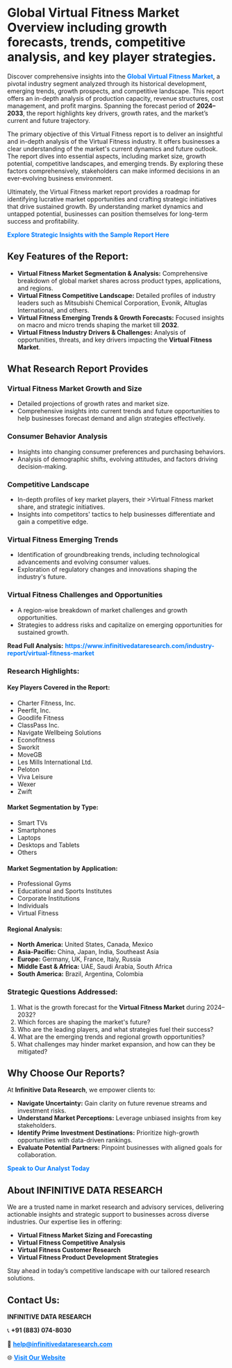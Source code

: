 <h1>Global Virtual Fitness Market Overview including growth forecasts, trends, competitive analysis, and key player strategies.</h1>
<p>
Discover comprehensive insights into the 
<a href="https://www.infinitivedataresearch.com/industry-report/virtual-fitness-market" rel="dofollow" style="color: #007BFF; text-decoration: none;"><strong>Global Virtual Fitness Market</strong></a>, a pivotal industry segment analyzed through its historical development, emerging trends, growth prospects, and competitive landscape. This report offers an in-depth analysis of production capacity, revenue structures, cost management, and profit margins. Spanning the forecast period of <strong>2024–2033</strong>, the report highlights key drivers, growth rates, and the market’s current and future trajectory.
</p>
<p>
The primary objective of this Virtual Fitness report is to deliver an insightful and in-depth analysis of the Virtual Fitness industry. It offers businesses a clear understanding of the market's current dynamics and future outlook. The report dives into essential aspects, including market size, growth potential, competitive landscapes, and emerging trends. By exploring these factors comprehensively, stakeholders can make informed decisions in an ever-evolving business environment.
</p>
<p>
Ultimately, the Virtual Fitness market report provides a roadmap for identifying lucrative market opportunities and crafting strategic initiatives that drive sustained growth. By understanding market dynamics and untapped potential, businesses can position themselves for long-term success and profitability.
</p>
<p>
<a href="https://www.infinitivedataresearch.com/request-sample/reportId=104050" style="color: #007BFF; text-decoration: none;"><strong>Explore Strategic Insights with the Sample Report Here</strong></a>
</p>

<h2>Key Features of the Report:</h2>
<ul>
<li><strong>Virtual Fitness Market Segmentation & Analysis:</strong> Comprehensive breakdown of global market shares across product types, applications, and regions.</li>
<li><strong>Virtual Fitness Competitive Landscape:</strong> Detailed profiles of industry leaders such as Mitsubishi Chemical Corporation, Evonik, Altuglas International, and others.</li>
<li><strong>Virtual Fitness Emerging Trends & Growth Forecasts:</strong> Focused insights on macro and micro trends shaping the market till <strong>2032</strong>.</li>
<li><strong>Virtual Fitness Industry Drivers & Challenges:</strong> Analysis of opportunities, threats, and key drivers impacting the <strong>Virtual Fitness Market</strong>.</li>
</ul>

<h2>What Research Report Provides</h2>
<h3>Virtual Fitness Market Growth and Size</h3>
<ul>
<li>Detailed projections of growth rates and market size.</li>
<li>Comprehensive insights into current trends and future opportunities to help businesses forecast demand and align strategies effectively.</li>
</ul>

<h3>Consumer Behavior Analysis</h3>
<ul>
<li>Insights into changing consumer preferences and purchasing behaviors.</li>
<li>Analysis of demographic shifts, evolving attitudes, and factors driving decision-making.</li>
</ul>

<h3>Competitive Landscape</h3>
<ul>
<li>In-depth profiles of key market players, their >Virtual Fitness market share, and strategic initiatives.</li>
<li>Insights into competitors' tactics to help businesses differentiate and gain a competitive edge.</li>
</ul>

<h3>Virtual Fitness Emerging Trends</h3>
<ul>
<li>Identification of groundbreaking trends, including technological advancements and evolving consumer values.</li>
<li>Exploration of regulatory changes and innovations shaping the industry's future.</li>
</ul>

<h3>Virtual Fitness Challenges and Opportunities</h3>
<ul>
<li>A region-wise breakdown of market challenges and growth opportunities.</li>
<li>Strategies to address risks and capitalize on emerging opportunities for sustained growth.</li>
</ul>
<p><strong>Read Full Analysis:</strong> <a href="https://www.infinitivedataresearch.com/industry-report/virtual-fitness-market" rel="dofollow" style="color: #007BFF; text-decoration: none;"><strong>https://www.infinitivedataresearch.com/industry-report/virtual-fitness-market</strong></a></p>
<h3>Research Highlights:</h3>
<h4>Key Players Covered in the Report:</h4>
<ul><li>Charter Fitness, Inc.</li><li>Peerfit, Inc.</li><li>Goodlife Fitness</li><li>ClassPass Inc.</li><li>Navigate Wellbeing Solutions</li><li>Econofitness</li><li>Sworkit</li><li>MoveGB</li><li>Les Mills International Ltd.</li><li>Peloton</li><li>Viva Leisure</li><li>Wexer</li><li>Zwift</li></ul>
<h4>Market Segmentation by Type:</h4>
<ul><li>Smart TVs</li><li>Smartphones</li><li>Laptops</li><li>Desktops and Tablets</li><li>Others</li></ul>
<h4>Market Segmentation by Application:</h4>
<ul><li>Professional Gyms</li><li>Educational and Sports Institutes</li><li>Corporate Institutions</li><li>Individuals</li><li>Virtual Fitness</li></ul>

<h4>Regional Analysis:</h4>
<ul>
<li><strong>North America:</strong> United States, Canada, Mexico</li>
<li><strong>Asia-Pacific:</strong> China, Japan, India, Southeast Asia</li>
<li><strong>Europe:</strong> Germany, UK, France, Italy, Russia</li>
<li><strong>Middle East & Africa:</strong> UAE, Saudi Arabia, South Africa</li>
<li><strong>South America:</strong> Brazil, Argentina, Colombia</li>
</ul>

<h3>Strategic Questions Addressed:</h3>
<ol>
<li>What is the growth forecast for the <strong>Virtual Fitness Market</strong> during 2024–2032?</li>
<li>Which forces are shaping the market's future?</li>
<li>Who are the leading players, and what strategies fuel their success?</li>
<li>What are the emerging trends and regional growth opportunities?</li>
<li>What challenges may hinder market expansion, and how can they be mitigated?</li>
</ol>

<h2>Why Choose Our Reports?</h2>
<p>At <strong>Infinitive Data Research</strong>, we empower clients to:</p>
<ul>
<li><strong>Navigate Uncertainty:</strong> Gain clarity on future revenue streams and investment risks.</li>
<li><strong>Understand Market Perceptions:</strong> Leverage unbiased insights from key stakeholders.</li>
<li><strong>Identify Prime Investment Destinations:</strong> Prioritize high-growth opportunities with data-driven rankings.</li>
<li><strong>Evaluate Potential Partners:</strong> Pinpoint businesses with aligned goals for collaboration.</li>
</ul>
<p><a href="https://www.infinitivedataresearch.com/industry-report/virtual-fitness-market" rel="dofollow" style="color: #007BFF; text-decoration: none;"><strong>Speak to Our Analyst Today</strong></a></p>

<h2>About INFINITIVE DATA RESEARCH</h2>
<p>We are a trusted name in market research and advisory services, delivering actionable insights and strategic support to businesses across diverse industries. Our expertise lies in offering:</p>
<ul>
<li><strong>Virtual Fitness Market Sizing and Forecasting</strong></li>
<li><strong>Virtual Fitness Competitive Analysis</strong></li>
<li><strong>Virtual Fitness Customer Research</strong></li>
<li><strong>Virtual Fitness Product Development Strategies</strong></li>
</ul>
<p>Stay ahead in today’s competitive landscape with our tailored research solutions.</p>

<h2>Contact Us:</h2>
<p><strong>INFINITIVE DATA RESEARCH</strong></p>
<p>📞 <strong>+91 (883) 074-8030</strong></p>
<p>📧 <strong><a href="mailto:help@infinitivedataresearch.com" style="color: #007BFF;">help@infinitivedataresearch.com</a></strong></p>
<p>🌐 <strong><a href="https://www.infinitivedataresearch.com" rel="dofollow" style="color: #007BFF;">Visit Our Website</a></strong></p>